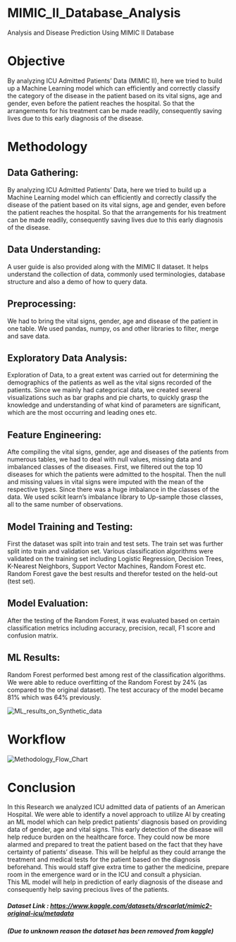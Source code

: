 # MIMIC_II_Database_Analysis
Analysis and Disease Prediction Using MIMIC II Database

# Objective
By analyzing ICU Admitted Patients’ Data (MIMIC II), here we tried to build up a Machine Learning model which can efficiently and correctly classify the category of the disease in the patient based on its vital signs, age and gender, even before the patient reaches the hospital. So that the arrangements for his treatment can be made readily, consequently saving lives due to this early diagnosis of the disease.


# Methodology

## Data Gathering:

By analyzing ICU Admitted Patients’ Data, here we tried to build up a Machine Learning model which can efficiently and correctly classify the disease of the patient based on its vital signs, age and gender, even before the patient reaches the hospital. So that the arrangements for his treatment can be made readily, consequently saving lives due to this early diagnosis of the disease.


## Data Understanding:

A user guide is also provided along with the MIMIC II dataset. It helps understand the collection of data, commonly used terminologies, database structure and also a demo of how to query data. 


## Preprocessing:

We had to bring the vital signs, gender, age and disease of the patient in one table. We used pandas, numpy, os and other libraries to filter, merge and save data.


## Exploratory Data Analysis:

Exploration of Data, to a great extent was carried out for determining the demographics of the patients as well as the vital signs recorded of the patients. Since we mainly had categorical data, we created several visualizations such as bar graphs and pie charts, to quickly grasp the knowledge and understanding of what kind of parameters are significant, which are the most occurring and leading ones etc. 


## Feature Engineering:

Afte compiling the vital signs, gender, age and diseases of the patients from numerous tables, we had to deal with null values, missing data and imbalanced classes of the diseases. First, we filtered out the top 10 diseases for which the patients were admitted to the hospital. Then the null and missing values in vital signs were imputed with the mean of the respective types. Since there was a huge imbalance in the classes of the data. We used scikit learn’s imbalance library to Up-sample those classes, all to the same number of observations.


## Model Training and Testing:

First the dataset was spilt into train and test sets. The train set was further split into train and validation set. Various classification algorithms were validated on the training set including Logistic Regression, Decision Trees, K-Nearest Neighbors, Support Vector Machines, Random Forest etc. 
Random Forest gave the best results and therefor tested on the held-out (test set).


## Model Evaluation:

After the testing of the Random Forest, it was evaluated based on certain classification metrics including accuracy, precision, recall, F1 score and confusion matrix.


## ML Results:

Random Forest performed best among rest of the classification algorithms. We were able to reduce overfitting of the Random Forest by 24% (as compared to the original dataset). The test accuracy of the model became 81% which was 64% previously.


![ML_results_on_Synthetic_data](https://user-images.githubusercontent.com/96207722/219608406-f9151498-a547-4394-b379-62f746b48913.jpeg)



# Workflow

![Methodology_Flow_Chart](https://user-images.githubusercontent.com/96207722/219607830-5fea98e5-e53c-4526-a131-b816695d09ef.JPG)




# Conclusion

In this Research we analyzed ICU admitted data of patients of an American Hospital. We were able to identify a novel approach to utilize AI by creating an ML model which can help predict patients’ diagnosis based on providing data of gender, age and vital signs. This early detection of the disease will help reduce burden on the healthcare force. They could now be more alarmed and prepared to treat the patient based on the fact that they have certainty of patients’ disease. This will be helpful as they could arrange the treatment and medical tests for the patient based on the diagnosis beforehand. This would staff give extra time to gather the medicine, prepare room in the emergence ward or in the ICU and consult a physician.  
This ML model will help in prediction of early diagnosis of the disease and consequently help saving precious lives of the patients.


##### Dataset Link : https://www.kaggle.com/datasets/drscarlat/mimic2-original-icu/metadata
##### (Due to unknown reason the dataset has been removed from kaggle)
